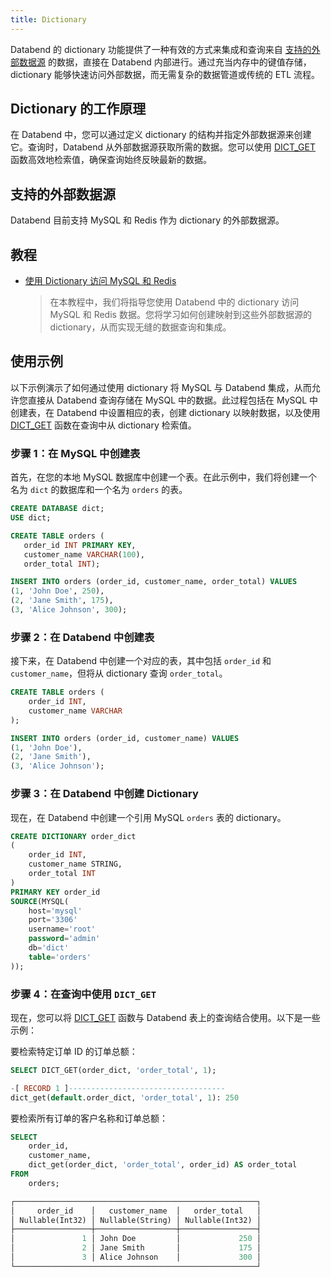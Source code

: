```yaml
---
title: Dictionary
---
```


Databend 的 dictionary 功能提供了一种有效的方式来集成和查询来自 [支持的外部数据源](#supported-external-sources) 的数据，直接在 Databend 内部进行。通过充当内存中的键值存储，dictionary 能够快速访问外部数据，而无需复杂的数据管道或传统的 ETL 流程。

## Dictionary 的工作原理

在 Databend 中，您可以通过定义 dictionary 的结构并指定外部数据源来创建它。查询时，Databend 从外部数据源获取所需的数据。您可以使用 [DICT_GET](/sql/sql-functions/dictionary-functions/dict-get) 函数高效地检索值，确保查询始终反映最新的数据。

## 支持的外部数据源

Databend 目前支持 MySQL 和 Redis 作为 dictionary 的外部数据源。

## 教程

- [使用 Dictionary 访问 MySQL 和 Redis](/tutorials/integrate/access-mysql-and-redis)

    > 在本教程中，我们将指导您使用 Databend 中的 dictionary 访问 MySQL 和 Redis 数据。您将学习如何创建映射到这些外部数据源的 dictionary，从而实现无缝的数据查询和集成。

## 使用示例

以下示例演示了如何通过使用 dictionary 将 MySQL 与 Databend 集成，从而允许您直接从 Databend 查询存储在 MySQL 中的数据。此过程包括在 MySQL 中创建表，在 Databend 中设置相应的表，创建 dictionary 以映射数据，以及使用 [DICT_GET](/sql/sql-functions/dictionary-functions/dict-get) 函数在查询中从 dictionary 检索值。

### 步骤 1：在 MySQL 中创建表

首先，在您的本地 MySQL 数据库中创建一个表。在此示例中，我们将创建一个名为 `dict` 的数据库和一个名为 `orders` 的表。

```sql
CREATE DATABASE dict;
USE dict;

CREATE TABLE orders (
   order_id INT PRIMARY KEY,
   customer_name VARCHAR(100),
   order_total INT);

INSERT INTO orders (order_id, customer_name, order_total) VALUES
(1, 'John Doe', 250),    
(2, 'Jane Smith', 175),  
(3, 'Alice Johnson', 300);
```

### 步骤 2：在 Databend 中创建表

接下来，在 Databend 中创建一个对应的表，其中包括 `order_id` 和 `customer_name`，但将从 dictionary 查询 `order_total`。

```sql
CREATE TABLE orders (
    order_id INT,
    customer_name VARCHAR
);

INSERT INTO orders (order_id, customer_name) VALUES
(1, 'John Doe'),
(2, 'Jane Smith'),
(3, 'Alice Johnson');
```

### 步骤 3：在 Databend 中创建 Dictionary

现在，在 Databend 中创建一个引用 MySQL `orders` 表的 dictionary。

```sql
CREATE DICTIONARY order_dict
(
    order_id INT,
    customer_name STRING,
    order_total INT
)
PRIMARY KEY order_id
SOURCE(MYSQL(
    host='mysql'
    port='3306'
    username='root'
    password='admin'
    db='dict'
    table='orders'
));
```

### 步骤 4：在查询中使用 `DICT_GET`

现在，您可以将 [DICT_GET](/sql/sql-functions/dictionary-functions/dict-get) 函数与 Databend 表上的查询结合使用。以下是一些示例：

要检索特定订单 ID 的订单总额：

```sql
SELECT DICT_GET(order_dict, 'order_total', 1);

-[ RECORD 1 ]-----------------------------------
dict_get(default.order_dict, 'order_total', 1): 250
```

要检索所有订单的客户名称和订单总额：

```sql
SELECT
    order_id,
    customer_name,
    dict_get(order_dict, 'order_total', order_id) AS order_total
FROM
    orders;

┌──────────────────────────────────────────────────────┐
│     order_id    │   customer_name  │   order_total   │
│ Nullable(Int32) │ Nullable(String) │ Nullable(Int32) │
├─────────────────┼──────────────────┼─────────────────┤
│               1 │ John Doe         │             250 │
│               2 │ Jane Smith       │             175 │
│               3 │ Alice Johnson    │             300 │
└──────────────────────────────────────────────────────┘
```